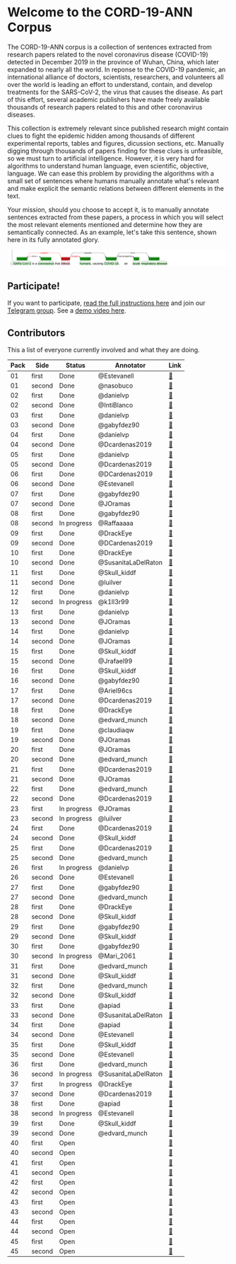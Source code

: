 # Welcome to the CORD-19-ANN Corpus

The CORD-19-ANN corpus is a collection of sentences extracted from research papers related to the novel coronavirus disease (COVID-19) detected in December 2019 in the province of Wuhan, China, which later expanded to nearly all the world. In reponse to the COVID-19 pandemic, an international alliance of doctors, scientists, researchers, and volunteers all over the world is leading an effort to understand, contain, and develop treatments for the SARS-CoV-2, the virus that causes the disease. As part of this effort, several academic publishers have made freely available thousands of research papers related to this and other coronavirus diseases.

This collection is extremely relevant since published research might contain clues to fight the epidemic hidden among thousands of different experimental reports, tables and figures, dicussion sections, etc. Manually digging through thousands of papers finding for these clues is unfeasible, so we must turn to artificial intelligence. However, it is very hard for algorithms to understand human language, even scientific, objective, language. We can ease this problem by providing the algorithms with a small set of sentences where humans manually annotate what's relevant and make explicit the semantic relations between different elements in the text.

Your mission, should you choose to accept it, is to manually annotate sentences extracted from these papers, a process in which you will select the most relevant elements mentioned and determine how they are semantically connected. As an example, let's take this sentence, shown here in its fully annotated glory.

![](docs/img1.png)

## Participate!

If you want to participate, [read the full instructions here](docs/instructions.md) and join our [Telegram group](https://t.me/cord19).
See a [demo video here](https://github.com/matcom/cord19-ann/raw/master/docs/demo.mp4).

## Contributors

This a list of everyone currently involved and what they are doing.

| **Pack** | **Side** | **Status**     | **Annotator**        | **Link** |
|----------|----------|----------------|----------------------|----------|
| 01       | first    | Done           | @Estevanell          | [🔗](http://ssh.apiad.net:8080/#/cord19/packs/pack01/first/pack01-first) |
| 01       | second   | Done           | @nasobuco            | [🔗](http://ssh.apiad.net:8080/#/cord19/packs/pack01/second/pack01-second) |
| 02       | first    | Done           | @danielvp            | [🔗](http://ssh.apiad.net:8080/#/cord19/packs/pack02/first/pack02-first) |
| 02       | second   | Done           | @IntiBlanco          | [🔗](http://ssh.apiad.net:8080/#/cord19/packs/pack02/second/pack02-second) |
| 03       | first    | Done           | @danielvp            | [🔗](http://ssh.apiad.net:8080/#/cord19/packs/pack03/first/pack03-first) |
| 03       | second   | Done           | @gabyfdez90          | [🔗](http://ssh.apiad.net:8080/#/cord19/packs/pack03/second/pack03-second) |
| 04       | first    | Done           | @danielvp            | [🔗](http://ssh.apiad.net:8080/#/cord19/packs/pack04/first/pack04-first) |
| 04       | second   | Done           | @Dcardenas2019       | [🔗](http://ssh.apiad.net:8080/#/cord19/packs/pack04/second/pack04-second) |
| 05       | first    | Done           | @danielvp            | [🔗](http://ssh.apiad.net:8080/#/cord19/packs/pack05/first/pack05-first) |
| 05       | second   | Done           | @Dcardenas2019       | [🔗](http://ssh.apiad.net:8080/#/cord19/packs/pack05/second/pack05-second) |
| 06       | first    | Done           | @DCardenas2019       | [🔗](http://ssh.apiad.net:8080/#/cord19/packs/pack06/first/pack06-first) |
| 06       | second   | Done           | @Estevanell          | [🔗](http://ssh.apiad.net:8080/#/cord19/packs/pack06/second/pack06-second) |
| 07       | first    | Done           | @gabyfdez90          | [🔗](http://ssh.apiad.net:8080/#/cord19/packs/pack07/first/pack07-first) |
| 07       | second   | Done           | @JOramas             | [🔗](http://ssh.apiad.net:8080/#/cord19/packs/pack07/second/pack07-second) |
| 08       | first    | Done           | @gabyfdez90          | [🔗](http://ssh.apiad.net:8080/#/cord19/packs/pack08/first/pack08-first) |
| 08       | second   | In progress    | @Raffaaaaa           | [🔗](http://ssh.apiad.net:8080/#/cord19/packs/pack08/second/pack08-second) |
| 09       | first    | Done           | @DrackEye            | [🔗](http://ssh.apiad.net:8080/#/cord19/packs/pack09/first/pack09-first) |
| 09       | second   | Done           | @DCardenas2019       | [🔗](http://ssh.apiad.net:8080/#/cord19/packs/pack09/second/pack09-second) |
| 10       | first    | Done           | @DrackEye            | [🔗](http://ssh.apiad.net:8080/#/cord19/packs/pack10/first/pack10-first) |
| 10       | second   | Done           | @SusanitaLaDelRaton  | [🔗](http://ssh.apiad.net:8080/#/cord19/packs/pack10/second/pack10-second) |
| 11       | first    | Done           | @Skull_kiddf         | [🔗](http://ssh.apiad.net:8080/#/cord19/packs/pack11/first/pack11-first) |
| 11       | second   | Done           | @luilver             | [🔗](http://ssh.apiad.net:8080/#/cord19/packs/pack11/second/pack11-second) |
| 12       | first    | Done           | @danielvp            | [🔗](http://ssh.apiad.net:8080/#/cord19/packs/pack12/first/pack12-first) |
| 12       | second   | In progress    | @k1ll3r99            | [🔗](http://ssh.apiad.net:8080/#/cord19/packs/pack12/second/pack12-second) |
| 13       | first    | Done           | @danielvp            | [🔗](http://ssh.apiad.net:8080/#/cord19/packs/pack13/first/pack13-first) |
| 13       | second   | Done           | @JOramas             | [🔗](http://ssh.apiad.net:8080/#/cord19/packs/pack13/second/pack13-second) |
| 14       | first    | Done           | @danielvp            | [🔗](http://ssh.apiad.net:8080/#/cord19/packs/pack14/first/pack14-first) |
| 14       | second   | Done           | @JOramas             | [🔗](http://ssh.apiad.net:8080/#/cord19/packs/pack14/second/pack14-second) |
| 15       | first    | Done           | @Skull_kiddf         | [🔗](http://ssh.apiad.net:8080/#/cord19/packs/pack15/first/pack15-first) |
| 15       | second   | Done           | @Jrafael99           | [🔗](http://ssh.apiad.net:8080/#/cord19/packs/pack15/second/pack15-second) |
| 16       | first    | Done           | @Skull_kiddf         | [🔗](http://ssh.apiad.net:8080/#/cord19/packs/pack16/first/pack16-first) |
| 16       | second   | Done           | @gabyfdez90          | [🔗](http://ssh.apiad.net:8080/#/cord19/packs/pack16/second/pack16-second) |
| 17       | first    | Done           | @Ariel96cs           | [🔗](http://ssh.apiad.net:8080/#/cord19/packs/pack17/first/pack17-first) |
| 17       | second   | Done           | @Dcardenas2019       | [🔗](http://ssh.apiad.net:8080/#/cord19/packs/pack17/second/pack17-second) |
| 18       | first    | Done           | @DrackEye            | [🔗](http://ssh.apiad.net:8080/#/cord19/packs/pack18/first/pack18-first) |
| 18       | second   | Done           | @edvard_munch        | [🔗](http://ssh.apiad.net:8080/#/cord19/packs/pack18/second/pack18-second) |
| 19       | first    | Done           | @claudiaqw           | [🔗](http://ssh.apiad.net:8080/#/cord19/packs/pack19/first/pack19-first) |
| 19       | second   | Done           | @JOramas             | [🔗](http://ssh.apiad.net:8080/#/cord19/packs/pack19/second/pack19-second) |
| 20       | first    | Done           | @JOramas             | [🔗](http://ssh.apiad.net:8080/#/cord19/packs/pack20/first/pack20-first) |
| 20       | second   | Done           | @edvard_munch        | [🔗](http://ssh.apiad.net:8080/#/cord19/packs/pack20/second/pack20-second) |
| 21       | first    | Done           | @Dcardenas2019       | [🔗](http://ssh.apiad.net:8080/#/cord19/packs/pack21/first/pack21-first) |
| 21       | second   | Done           | @JOramas             | [🔗](http://ssh.apiad.net:8080/#/cord19/packs/pack21/second/pack21-second) |
| 22       | first    | Done           | @edvard_munch        | [🔗](http://ssh.apiad.net:8080/#/cord19/packs/pack22/first/pack22-first) |
| 22       | second   | Done           | @Dcardenas2019       | [🔗](http://ssh.apiad.net:8080/#/cord19/packs/pack22/second/pack22-second) |
| 23       | first    | In progress    | @JOramas             | [🔗](http://ssh.apiad.net:8080/#/cord19/packs/pack23/first/pack23-first) |
| 23       | second   | In progress    | @luilver             | [🔗](http://ssh.apiad.net:8080/#/cord19/packs/pack23/second/pack23-second) |
| 24       | first    | Done           | @Dcardenas2019       | [🔗](http://ssh.apiad.net:8080/#/cord19/packs/pack24/first/pack24-first) |
| 24       | second   | Done           | @Skull_kiddf         | [🔗](http://ssh.apiad.net:8080/#/cord19/packs/pack24/second/pack24-second) |
| 25       | first    | Done           | @Dcardenas2019       | [🔗](http://ssh.apiad.net:8080/#/cord19/packs/pack25/first/pack25-first) |
| 25       | second   | Done           | @edvard_munch        | [🔗](http://ssh.apiad.net:8080/#/cord19/packs/pack25/second/pack25-second) |
| 26       | first    | In progress    | @danielvp            | [🔗](http://ssh.apiad.net:8080/#/cord19/packs/pack26/first/pack26-first) |
| 26       | second   | Done           | @Estevanell          | [🔗](http://ssh.apiad.net:8080/#/cord19/packs/pack26/second/pack26-second) |
| 27       | first    | Done           | @gabyfdez90          | [🔗](http://ssh.apiad.net:8080/#/cord19/packs/pack27/first/pack27-first) |
| 27       | second   | Done           | @edvard_munch        | [🔗](http://ssh.apiad.net:8080/#/cord19/packs/pack27/second/pack27-second) |
| 28       | first    | Done           | @DrackEye            | [🔗](http://ssh.apiad.net:8080/#/cord19/packs/pack28/first/pack28-first) |
| 28       | second   | Done           | @Skull_kiddf         | [🔗](http://ssh.apiad.net:8080/#/cord19/packs/pack28/second/pack28-second) |
| 29       | first    | Done           | @gabyfdez90          | [🔗](http://ssh.apiad.net:8080/#/cord19/packs/pack29/first/pack29-first) |
| 29       | second   | Done           | @Skull_kiddf         | [🔗](http://ssh.apiad.net:8080/#/cord19/packs/pack29/second/pack29-second) |
| 30       | first    | Done           | @gabyfdez90          | [🔗](http://ssh.apiad.net:8080/#/cord19/packs/pack30/first/pack30-first) |
| 30       | second   | In progress    | @Mari_2061           | [🔗](http://ssh.apiad.net:8080/#/cord19/packs/pack30/second/pack30-second) |
| 31       | first    | Done           | @edvard_munch        | [🔗](http://ssh.apiad.net:8080/#/cord19/packs/pack31/first/pack31-first) |
| 31       | second   | Done           | @Skull_kiddf         | [🔗](http://ssh.apiad.net:8080/#/cord19/packs/pack31/second/pack31-second) |
| 32       | first    | Done           | @edvard_munch        | [🔗](http://ssh.apiad.net:8080/#/cord19/packs/pack32/first/pack32-first) |
| 32       | second   | Done           | @Skull_kiddf         | [🔗](http://ssh.apiad.net:8080/#/cord19/packs/pack32/second/pack32-second) |
| 33       | first    | Done           | @apiad               | [🔗](http://ssh.apiad.net:8080/#/cord19/packs/pack33/first/pack33-first) |
| 33       | second   | Done           | @SusanitaLaDelRaton  | [🔗](http://ssh.apiad.net:8080/#/cord19/packs/pack33/second/pack33-second) |
| 34       | first    | Done           | @apiad               | [🔗](http://ssh.apiad.net:8080/#/cord19/packs/pack34/first/pack34-first) |
| 34       | second   | Done           | @Estevanell          | [🔗](http://ssh.apiad.net:8080/#/cord19/packs/pack34/second/pack34-second) |
| 35       | first    | Done           | @Skull_kiddf         | [🔗](http://ssh.apiad.net:8080/#/cord19/packs/pack35/first/pack35-first) |
| 35       | second   | Done           | @Estevanell          | [🔗](http://ssh.apiad.net:8080/#/cord19/packs/pack35/second/pack35-second) |
| 36       | first    | Done           | @edvard_munch        | [🔗](http://ssh.apiad.net:8080/#/cord19/packs/pack36/first/pack36-first) |
| 36       | second   | In progress    | @SusanitaLaDelRaton  | [🔗](http://ssh.apiad.net:8080/#/cord19/packs/pack36/second/pack36-second) |
| 37       | first    | In progress    | @DrackEye            | [🔗](http://ssh.apiad.net:8080/#/cord19/packs/pack37/first/pack37-first) |
| 37       | second   | Done           | @Dcardenas2019       | [🔗](http://ssh.apiad.net:8080/#/cord19/packs/pack37/second/pack37-second) |
| 38       | first    | Done           | @apiad               | [🔗](http://ssh.apiad.net:8080/#/cord19/packs/pack38/first/pack38-first) |
| 38       | second   | In progress    | @Estevanell          | [🔗](http://ssh.apiad.net:8080/#/cord19/packs/pack38/second/pack38-second) |
| 39       | first    | Done           | @Skull_kiddf         | [🔗](http://ssh.apiad.net:8080/#/cord19/packs/pack39/first/pack39-first) |
| 39       | second   | Done           | @edvard_munch        | [🔗](http://ssh.apiad.net:8080/#/cord19/packs/pack39/second/pack39-second) |
| 40       | first    | Open           |                      | [🔗](http://ssh.apiad.net:8080/#/cord19/packs/pack40/first/pack40-first) |
| 40       | second   | Open           |                      | [🔗](http://ssh.apiad.net:8080/#/cord19/packs/pack40/second/pack40-second) |
| 41       | first    | Open           |                      | [🔗](http://ssh.apiad.net:8080/#/cord19/packs/pack41/first/pack41-first) |
| 41       | second   | Open           |                      | [🔗](http://ssh.apiad.net:8080/#/cord19/packs/pack41/second/pack41-second) |
| 42       | first    | Open           |                      | [🔗](http://ssh.apiad.net:8080/#/cord19/packs/pack42/first/pack42-first) |
| 42       | second   | Open           |                      | [🔗](http://ssh.apiad.net:8080/#/cord19/packs/pack42/second/pack42-second) |
| 43       | first    | Open           |                      | [🔗](http://ssh.apiad.net:8080/#/cord19/packs/pack43/first/pack43-first) |
| 43       | second   | Open           |                      | [🔗](http://ssh.apiad.net:8080/#/cord19/packs/pack43/second/pack43-second) |
| 44       | first    | Open           |                      | [🔗](http://ssh.apiad.net:8080/#/cord19/packs/pack44/first/pack44-first) |
| 44       | second   | Open           |                      | [🔗](http://ssh.apiad.net:8080/#/cord19/packs/pack44/second/pack44-second) |
| 45       | first    | Open           |                      | [🔗](http://ssh.apiad.net:8080/#/cord19/packs/pack45/first/pack45-first) |
| 45       | second   | Open           |                      | [🔗](http://ssh.apiad.net:8080/#/cord19/packs/pack45/second/pack45-second) |
